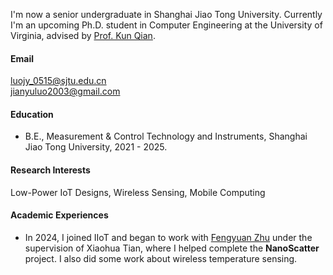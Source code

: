 
I'm now a senior undergraduate in Shanghai Jiao Tong University. Currently I'm an upcoming Ph.D. student in Computer Engineering at the University of Virginia, advised by [Prof. Kun Qian](https://kunqian.info/).

#### Email
[luojy_0515@sjtu.edu.cn](mailto:luojy_0515@sjtu.edu.cn)<br>
[jianyuluo2003@gmail.com](mailto:jianyuluo2003@gmail.com)

#### Education
- B.E., Measurement & Control Technology and Instruments, Shanghai Jiao Tong University, 2021 - 2025.

#### Research Interests
Low-Power IoT Designs, Wireless Sensing, Mobile Computing

#### Academic Experiences
- In 2024, I joined IIoT and began to work with [Fengyuan Zhu](https://swattzz.github.io/) under the supervision of Xiaohua Tian, where I helped complete the **NanoScatter** project. I also did some work about wireless temperature sensing.
